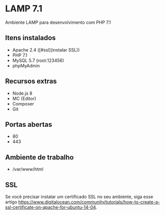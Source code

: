 # LAMP 7.1

Ambiente LAMP para desenvolvimento com PHP 7.1

## Itens instalados

- Apache 2.4 ([#ssl](instalar SSL))
- PHP 7.1
- MySQL 5.7 (root:123456)
- phpMyAdmin

## Recursos extras

- Node.js 8
- MC (Editor)
- Composer
- Git

## Portas abertas

- 80
- 443

## Ambiente de trabalho

- /var/www/html

## SSL

Se você precisar instalar um certificado SSL no seu ambiente, siga esse artigo https://www.digitalocean.com/community/tutorials/how-to-create-a-ssl-certificate-on-apache-for-ubuntu-14-04.
